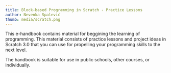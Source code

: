 ```yaml
---
title: Block-based Programming in Scratch - Practice Lessons
author: Nevenka Spalević
thumb: media/scratch.png
---
```


This e-handbook contains material for beggining the learning of programming. This material consists of practice lessons and project ideas in Scratch 3.0 that you can use for propelling your programming skills to the next level.

The handbook is suitable for use in public schools, other courses, or individually.
